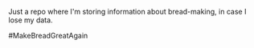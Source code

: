 Just a repo where I'm storing information about bread-making, in case I lose my data.

&#35;MakeBreadGreatAgain
